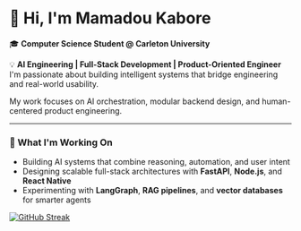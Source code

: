 # 👋 Hi, I'm Mamadou Kabore
🎓 **Computer Science Student @ Carleton University**
  
💡 **AI Engineering | Full-Stack Development | Product-Oriented Engineer**
I'm passionate about building intelligent systems that bridge engineering and real-world usability.
  
My work focuses on AI orchestration, modular backend design, and human-centered product engineering.

---

### 🧠 What I'm Working On
- Building AI systems that combine reasoning, automation, and user intent  
- Designing scalable full-stack architectures with **FastAPI**, **Node.js**, and **React Native**  
- Experimenting with **LangGraph**, **RAG pipelines**, and **vector databases** for smarter agents

[![GitHub Streak](https://streak-stats.demolab.com?user=mamadou728)](https://git.io/streak-stats)

